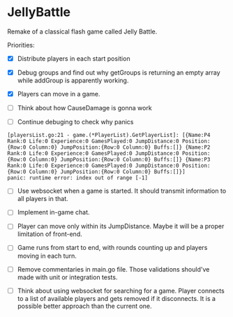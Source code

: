 # JellyBattle
Remake of a classical flash game called Jelly Battle.


Priorities:
  -[X] Distribute players in each start position
  -[X] Debug groups and find out why getGroups is returning an empty array while addGroup is apparently working.
  -[X] Players can move in a game.
  -[ ] Think about how CauseDamage is gonna work

  -[ ] Continue debuging to check why panics
  ```
  [playersList.go:21 - game.(*PlayerList).GetPlayerList]: [{Name:P4 Rank:0 Life:0 Experience:0 GamesPlayed:0 JumpDistance:0 Position:{Row:0 Column:0} JumpPosition:{Row:0 Column:0} Buffs:[]} {Name:P2 Rank:0 Life:0 Experience:0 GamesPlayed:0 JumpDistance:0 Position:{Row:0 Column:0} JumpPosition:{Row:0 Column:0} Buffs:[]} {Name:P3 Rank:0 Life:0 Experience:0 GamesPlayed:0 JumpDistance:0 Position:{Row:0 Column:0} JumpPosition:{Row:0 Column:0} Buffs:[]}]
  panic: runtime error: index out of range [-1]
  ```

  -[ ] Use websocket when a game is started. It should transmit information to all players in that.
  -[ ] Implement in-game chat.
  -[ ] Player can move only within its JumpDistance. Maybe it will be a proper limitation of front-end.
  -[ ] Game runs from start to end, with rounds counting up and players moving in each turn.
  -[ ] Remove commentaries in main.go file. Those validations should've made with unit or integration tests.

  -[ ] Think about using websocket for searching for a game. Player connects to a list of available players and gets removed if it disconnects. It is a possible better approach than the current one.